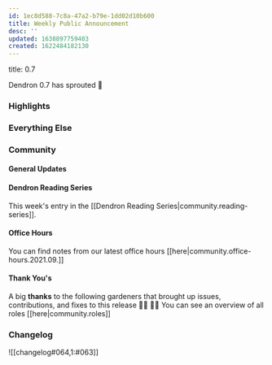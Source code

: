 ```yaml
---
id: 1ec8d588-7c8a-47a2-b79e-1dd02d10b600
title: Weekly Public Announcement
desc: ''
updated: 1638897759403
created: 1622484182130
---
```


<!-- Replace frontmatter title-->
title: 0.7

Dendron 0.7 has sprouted  🌱

### Highlights

### Everything Else

### Community

#### General Updates
<!-- TODO: update the link. Office hours are bi-weekly, delete this section if not appliacble -->

#### Dendron Reading Series

This week's entry in the [[Dendron Reading Series|community.reading-series]]. 

#### Office Hours
<!-- TODO: update the link. Office hours are bi-weekly, delete this section if not appliacble -->
You can find notes from our latest office hours [[here|community.office-hours.2021.09.]]

#### Thank You's

A big **thanks** to the following gardeners that brought up issues, contributions, and fixes to this release :man_farmer: :woman_farmer: 
You can see an overview of all roles [[here|community.roles]]

### Changelog
![[changelog#064,1:#063]]
